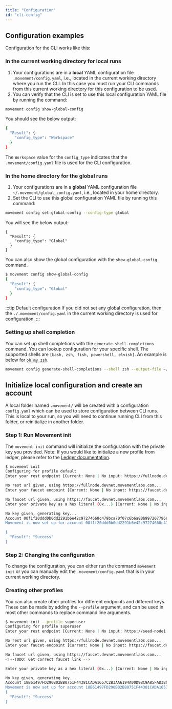 ```yaml
---
title: "Configuration"
id: "cli-config"
---
```



## Configuration examples

Configuration for the CLI works like this:

### In the current working directory for local runs

1. Your configurations are in a **local** YAML configuration file `.movement/config.yaml`, i.e., located in the current working directory where you run the CLI. In this case you must run your CLI commands from this current working directory for this configuration to be used.
2. You can verify that the CLI is set to use this local configuration YAML file by running the command:

```bash
movement config show-global-config
```

You should see the below output:

```bash
{
  "Result": {
    "config_type": "Workspace"
  }
}
```

The `Workspace` value for the `config_type` indicates that the `.movement/config.yaml` file is used for the CLI configuration.

### In the home directory for the global runs

1. Your configurations are in a **global** YAML configuration file `~/.movement/global_config.yaml`, i.e., located in your home directory.
2. Set the CLI to use this global configuration YAML file by running this command:

```bash
movement config set-global-config --config-type global
```

You will see the below output:

```
{
  "Result": {
    "config_type": "Global"
  }
}
```

You can also show the global configuration with the `show-global-config` command.

```bash
$ movement config show-global-config
{
  "Result": {
    "config_type": "Global"
  }
}
```

:::tip Default configuration
If you did not set any global configuration, then the `./.movement/config.yaml` in the current working directory is used for configuration.
:::

### Setting up shell completion

You can set up shell completions with the `generate-shell-completions` command. You can lookup configuration for your specific shell. The supported shells are `[bash, zsh, fish, powershell, elvish]`. An example is below for [`oh my zsh`](https://ohmyz.sh/).

```bash
movement config generate-shell-completions --shell zsh --output-file ~/.oh-my-zsh/completions/_movement
```

## Initialize local configuration and create an account

A local folder named `.movement/` will be created with a configuration `config.yaml` which can be used to store configuration between CLI runs. This is local to your run, so you will need to continue running CLI from this folder, or reinitialize in another folder.

### Step 1: Run Movement init

The `movement init` command will initialize the configuration with the private key you provided.
Note: If you would like to initialize a new profile from ledger, please refer to the [Ledger documentation](./use-movement-ledger.md).

```bash
$ movement init
Configuring for profile default
Enter your rest endpoint [Current: None | No input: https://fullnode.devnet.movementlabs.com]

No rest url given, using https://fullnode.devnet.movementlabs.com...
Enter your faucet endpoint [Current: None | No input: https://faucet.devnet.movementlabs.com]

No faucet url given, using https://faucet.devnet.movementlabs.com...
Enter your private key as a hex literal (0x...) [Current: None | No input: Generate new key (or keep one if present)]

No key given, generating key...
Account 00f1f20ddd0b0dd2291b6e42c97274668c479bca70f07c6b6a80b99720779696 doesn't exist, creating it and funding it with 10000 coins
Movement is now set up for account 00f1f20ddd0b0dd2291b6e42c97274668c479bca70f07c6b6a80b99720779696!  Run `movement help` for more information about commands

{
  "Result": "Success"
}
```

### Step 2: Changing the configuration

To change the configuration, you can either run the command `movement init` or you can manually edit the `.movement/config.yaml` that is in your current working directory.

### Creating other profiles

You can also create other profiles for different endpoints and different keys. These can be made by adding the `--profile` argument, and can be used in most other commands to replace command line arguments.

```bash
$ movement init --profile superuser
Configuring for profile superuser
Enter your rest endpoint [Current: None | No input: https://seed-node1.devnet.movementlabs.xyz]

No rest url given, using https://fullnode.devnet.movementlabs.com...
Enter your faucet endpoint [Current: None | No input: https://faucet.devnet.aptoslabs.xyz]

No faucet url given, using https://faucet.devnet.movementlabs.com...
<!--TODO: Get correct faucet link -->

Enter your private key as a hex literal (0x...) [Current: None | No input: Generate new key (or keep one if present)]

No key given, generating key...
Account 18B61497FD290B02BB0751F44381CADA1657C2B3AA6194A00D9BC9A85FAD3B04 doesn't exist, creating it and funding it with 10000 coins
Movement is now set up for account 18B61497FD290B02BB0751F44381CADA1657C2B3AA6194A00D9BC9A85FAD3B04!  Run `movement help` for more information about commands
{
  "Result": "Success"
}
```
